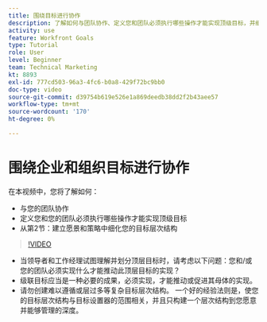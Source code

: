 ```yaml
---
title: 围绕目标进行协作
description: 了解如何与团队协作、定义您和团队必须执行哪些操作才能实现顶级目标，并细化目标层次结构。
activity: use
feature: Workfront Goals
type: Tutorial
role: User
level: Beginner
team: Technical Marketing
kt: 8893
exl-id: 777cd503-96a3-4fc6-b0a8-429f72bc9bb0
doc-type: video
source-git-commit: d39754b619e526e1a869deedb38dd2f2b43aee57
workflow-type: tm+mt
source-wordcount: '170'
ht-degree: 0%

---
```


# 围绕企业和组织目标进行协作

在本视频中，您将了解如何：

* 与您的团队协作
* 定义您和您的团队必须执行哪些操作才能实现顶级目标
* 从第2节：建立愿景和策略中细化您的目标层次结构

>[!VIDEO](https://video.tv.adobe.com/v/335187/?quality=12)

<!--
Pro-tips graphic
-->

* 当领导者和工作经理试图理解并划分顶层目标时，请考虑以下问题：您和/或您的团队必须实现什么才能推动此顶层目标的实现？
* 级联目标应当是一种必要的成果，必须实现，才能推动或促进其母体的实现。
* 请勿创建难以遵循或层过多等复杂目标层次结构。 一个好的经验法则是，使您的目标层次结构与目标设置器的范围相关，并且只构建一个层次结构到您愿意并能够管理的深度。
